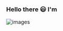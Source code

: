 ### Hello there 😃 I'm
![images](https://user-images.githubusercontent.com/107000458/172677736-28bba5e2-c5ce-415b-b89a-e887f27b4077.png)
<!--
**Gibsontanner/Gibsontanner** is a ✨ _special_ ✨ repository because its `README.md` (this file) appears on your GitHub profile.

Here are some ideas to get you started:

- 🔭 I’m currently working on Computer Science
- 🌱 I’m currently learning Computer Science and how to be good because it sounds really fun
- 👯 I’m looking to collaborate on Computer Science
- 🤔 I’m looking for help with Computer Science
- 💬 Ask me about anything
- 📫 How to reach me: Dont even worry about it
- 😄 Pronouns: He/Him
- ⚡ Fun fact: I play the organ
